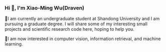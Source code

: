 ### Hi 👋, I'm Xiao-Ming Wu(Draven)

🔭I am currently an undergraduate student at Shandong University and I am pursuing a graduate degree. I will share some of my interesting small projects and scientific research code here, hoping to help you.

🌱I am now interested in computer vision, information retrieval, and machine learning.



<!--
**DravenALG/DravenALG** is a ✨ _special_ ✨ repository because its `README.md` (this file) appears on your GitHub profile.

Here are some ideas to get you started:

- 🔭 I’m currently working on ...
- 🌱 I’m currently learning ...
- 👯 I’m looking to collaborate on ...
- 🤔 I’m looking for help with ...
- 💬 Ask me about ...
- 📫 How to reach me: ...
- 😄 Pronouns: ...
- ⚡ Fun fact: ...
-->

